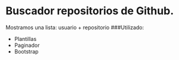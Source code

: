 # Buscador repositorios de Github.
Mostramos una lista: usuario + repositorio
###Utilizado:
- Plantillas
- Paginador
- Bootstrap
